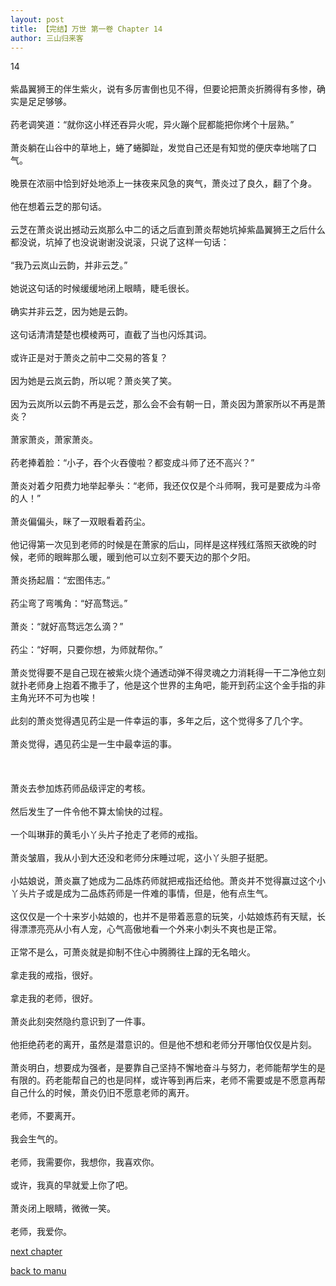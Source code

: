 ```yaml
---
layout: post
title: 【完结】万世 第一卷 Chapter 14
author: 三山归来客
---
```




14<br><br> 紫晶翼狮王的伴生紫火，说有多厉害倒也见不得，但要论把萧炎折腾得有多惨，确实是足足够够。<br><br> 药老调笑道：“就你这小样还吞异火呢，异火蹦个屁都能把你烤个十层熟。”<br><br> 萧炎躺在山谷中的草地上，蜷了蜷脚趾，发觉自己还是有知觉的便庆幸地喘了口气。<br><br> 晚景在浓丽中恰到好处地添上一抹夜来风急的爽气，萧炎过了良久，翻了个身。<br><br> 他在想着云芝的那句话。<br><br> 云芝在萧炎说出撼动云岚那么中二的话之后直到萧炎帮她坑掉紫晶翼狮王之后什么都没说，坑掉了也没说谢谢没说滚，只说了这样一句话：<br><br> “我乃云岚山云韵，并非云芝。”<br><br> 她说这句话的时候缓缓地闭上眼睛，睫毛很长。<br><br> 确实并非云芝，因为她是云韵。<br><br> 这句话清清楚楚也模棱两可，直截了当也闪烁其词。<br><br> 或许正是对于萧炎之前中二交易的答复？<br><br> 因为她是云岚云韵，所以呢？萧炎笑了笑。<br><br> 因为云岚所以云韵不再是云芝，那么会不会有朝一日，萧炎因为萧家所以不再是萧炎？<br><br> 萧家萧炎，萧家萧炎。<br><br> 药老捧着脸：“小子，吞个火吞傻啦？都变成斗师了还不高兴？”<br><br> 萧炎对着夕阳费力地举起拳头：“老师，我还仅仅是个斗师啊，我可是要成为斗帝的人！”<br><br> 萧炎偏偏头，眯了一双眼看着药尘。<br><br> 他记得第一次见到老师的时候是在萧家的后山，同样是这样残红落照天欲晚的时候，老师的眼眸那么暖，暖到他可以立刻不要天边的那个夕阳。<br><br> 萧炎扬起眉：“宏图伟志。”<br><br> 药尘弯了弯嘴角：“好高骛远。”<br><br> 萧炎：“就好高骛远怎么滴？”<br><br> 药尘：“好啊，只要你想，为师就帮你。”<br><br> 萧炎觉得要不是自己现在被紫火烧个通透动弹不得灵魂之力消耗得一干二净他立刻就扑老师身上抱着不撒手了，他是这个世界的主角吧，能开到药尘这个金手指的非主角光环不可为也唉！<br><br> 此刻的萧炎觉得遇见药尘是一件幸运的事，多年之后，这个觉得多了几个字。<br><br> 萧炎觉得，遇见药尘是一生中最幸运的事。<br><br><br><br>萧炎去参加炼药师品级评定的考核。<br><br> 然后发生了一件令他不算太愉快的过程。<br><br> 一个叫琳菲的黄毛小丫头片子抢走了老师的戒指。<br><br> 萧炎皱眉，我从小到大还没和老师分床睡过呢，这小丫头胆子挺肥。<br><br> 小姑娘说，萧炎赢了她成为二品炼药师就把戒指还给他。萧炎并不觉得赢过这个小丫头片子或是成为二品炼药师是一件难的事情，但是，他有点生气。<br><br> 这仅仅是一个十来岁小姑娘的，也并不是带着恶意的玩笑，小姑娘炼药有天赋，长得漂漂亮亮从小有人宠，心气高傲地看一个外来小刺头不爽也是正常。<br><br> 正常不是么，可萧炎就是抑制不住心中腾腾往上蹿的无名暗火。<br><br> 拿走我的戒指，很好。<br><br> 拿走我的老师，很好。<br><br> 萧炎此刻突然隐约意识到了一件事。<br><br> 他拒绝药老的离开，虽然是潜意识的。但是他不想和老师分开哪怕仅仅是片刻。<br><br> 萧炎明白，想要成为强者，是要靠自己坚持不懈地奋斗与努力，老师能帮学生的是有限的。药老能帮自己的也是同样，或许等到再后来，老师不需要或是不愿意再帮自己什么的时候，萧炎仍旧不愿意老师的离开。<br><br> 老师，不要离开。<br><br> 我会生气的。<br><br> 老师，我需要你，我想你，我喜欢你。<br><br> 或许，我真的早就爱上你了吧。<br><br> 萧炎闭上眼睛，微微一笑。<br><br> 老师，我爱你。

[next chapter](https://allforyanchen.github.io/2020/07/19/post-44-chapter-15.html)

[back to manu](https://allforyanchen.github.io/2020/07/19/post-44.html)
